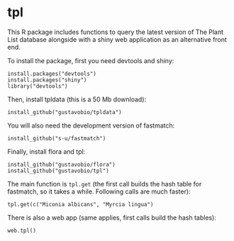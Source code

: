 tpl
===

This R package includes functions to query the latest version of The Plant List database alongside with a shiny web application as an alternative front end.

To install the package, first you need devtools and shiny:

```
install.packages("devtools")
install.packages("shiny")
library("devtools")
```

Then, install tpldata (this is a 50 Mb download):

```
install_github("gustavobio/tpldata")
```

You will also need the development version of fastmatch:

```
install_github("s-u/fastmatch")
```

Finally, install flora and tpl:

```
install_github("gustavobio/flora")
install_github("gustavobio/tpl")
```

The main function is `tpl.get` (the first call builds the hash table for fastmatch, so it takes a while. Following calls are much faster):

```
tpl.get(c("Miconia albicans", "Myrcia lingua")
```

There is also a web app (same applies, first calls build the hash tables):

```
web.tpl()
```
